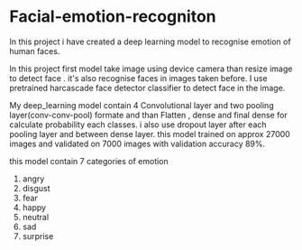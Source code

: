 # Facial-emotion-recogniton
In this project i have created a deep learning
model to recognise emotion of human faces.

In this project first model take image 
using device camera than resize image to 
detect face .
it's also recognise faces in images taken before.
I use 
pretrained harcascade face detector classifier to 
detect face in the image.

My deep_learning model contain 4 Convolutional 
layer and two pooling layer(conv-conv-pool)
formate and than Flatten , dense and final dense for 
calculate probability each classes.
i also use dropout layer after each pooling layer and between 
dense layer.
this model 
trained on approx 27000 images
and validated on 7000 images with validation
accuracy 89%.

this model contain 7 categories of emotion
1. angry
2. disgust
3. fear
4. happy
5. neutral 
6. sad 
7. surprise
